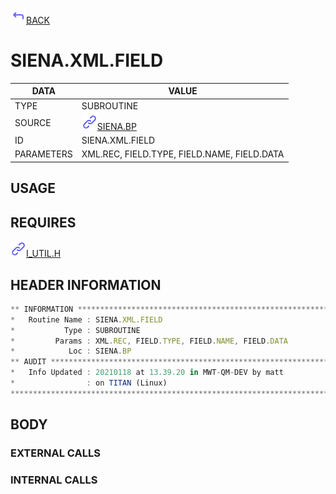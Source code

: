 <img src="../.resources/themes/unicons-line-6563ff/corner-up-left-alt.svg" alt="BACK" width="25" />[BACK](../DOCS/SIENA.BP.md)  
# SIENA.XML.FIELD  
|DATA|VALUE|
| --- | --- |
|TYPE|SUBROUTINE|
|SOURCE|<img src="../.resources/themes/unicons-line-6563ff/link.svg" alt="SIENA.BP" width="25" />[SIENA.BP](../DOCS/SIENA.BP.md)|
|ID|SIENA.XML.FIELD|
|PARAMETERS|XML.REC, FIELD.TYPE, FIELD.NAME, FIELD.DATA|
    
## USAGE  
  
## REQUIRES  
<img src="../.resources/themes/unicons-line-6563ff/link.svg" alt="I_UTIL.H" width="25" />[I_UTIL.H](../DOCS.PAGE/I_UTIL.H.md)  
    
## HEADER INFORMATION  
```javascript
** INFORMATION ****************************************************************
*   Routine Name : SIENA.XML.FIELD
*           Type : SUBROUTINE
*         Params : XML.REC, FIELD.TYPE, FIELD.NAME, FIELD.DATA
*            Loc : SIENA.BP
** AUDIT **********************************************************************
*   Info Updated : 20210118 at 13.39.20 in MWT-QM-DEV by matt
*                : on TITAN (Linux)
*******************************************************************************

```
## BODY  
### EXTERNAL CALLS  
### INTERNAL CALLS  
  
